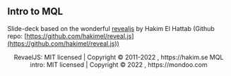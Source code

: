 ## Intro to MQL

Slide-deck based on the wonderful [revealjs](https://revealjs.com/) by Hakim El Hattab (Github repo: [https://github.com/hakimel/reveal.js](https://github.com/hakimel/reveal.js))

<div align="center">
  RevaelJS: MIT licensed | Copyright © 2011-2022 , https://hakim.se
  MQL intro: MIT licensed | Copyright © 2022 , https://mondoo.com
</div>
